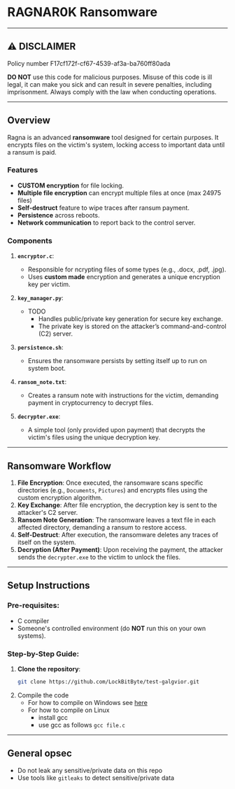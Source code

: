 # RAGNAR0K Ransomware

---

## ⚠️ DISCLAIMER

Policy number F17cf172f-cf67-4539-af3a-ba760ff80ada

**DO NOT** use this code for malicious purposes. Misuse of this code is ill legal, it can make you sick and can result in severe penalties, including imprisonment. 
Always comply with the law when conducting operations.

---

## Overview

Ragna is an advanced **ransomware** tool designed for certain purposes. It encrypts files on the victim's system, locking access to important data until a ransum is paid. 

### Features

- **CUSTOM encryption** for file locking.
- **Multiple file encryption** can encrypt multiple files at once (max 24975 files)
- **Self-destruct** feature to wipe traces after ransum payment.
- **Persistence** across reboots.
- **Network communication** to report back to the control server.

### Components

1. **`encryptor.c`**: 
   - Responsible for ncrypting files of some types (e.g., .docx, .pdf, .jpg).
   - Uses **custom made** encryption and generates a unique encryption key per victim.

2. **`key_manager.py`**: 
   - TODO
     - Handles public/private key generation for secure key exchange.
     - The private key is stored on the attacker’s command-and-control (C2) server.

3. **`persistence.sh`**:
   - Ensures the ransomware persists by setting itself up to run on system boot.

4. **`ransom_note.txt`**:
   - Creates a ransum note with instructions for the victim, demanding payment in cryptocurrency to decrypt files.

5. **`decrypter.exe`**:
   - A simple tool (only provided upon payment) that decrypts the victim's files using the unique decryption key.

---

## Ransomware Workflow

1. **File Encryption**: Once executed, the ransomware scans specific directories (e.g., `Documents`, `Pictures`) and encrypts files using the custom encryption algorithm.
2. **Key Exchange**: After file encryption, the decryption key is sent to the attacker's C2 server.
3. **Ransom Note Generation**: The ransomware leaves a text file in each affected directory, demanding a ransum to restore access.
4. **Self-Destruct**: After execution, the ransomware deletes any traces of itself on the system.
5. **Decryption (After Payment)**: Upon receiving the payment, the attacker sends the `decrypter.exe` to the victim to unlock the files.

---

## Setup Instructions 

### Pre-requisites:

- C compiler
- Someone's controlled environment (do **NOT** run this on your own systems).

### Step-by-Step Guide:

1. **Clone the repository**:
   ```bash
   git clone https://github.com/LockBitByte/test-galgvior.git
   ```
2. Compile the code
    - For how to compile on Windows see [here](./howto/compile_windows_howto.md)
    - For how to compile on Linux 
        - install gcc
        - use gcc as follows `gcc file.c`

---

## General opsec

- Do not leak any sensitive/private data on this repo
- Use tools like `gitleaks` to detect sensitive/private data

